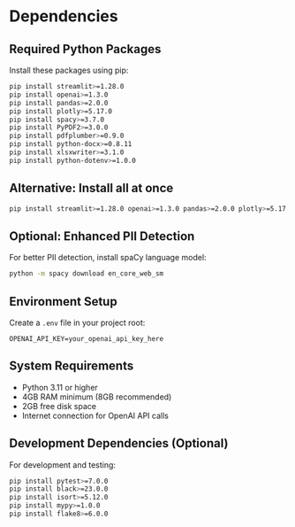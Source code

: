 # Dependencies

## Required Python Packages

Install these packages using pip:

```bash
pip install streamlit>=1.28.0
pip install openai>=1.3.0
pip install pandas>=2.0.0
pip install plotly>=5.17.0
pip install spacy>=3.7.0
pip install PyPDF2>=3.0.0
pip install pdfplumber>=0.9.0
pip install python-docx>=0.8.11
pip install xlsxwriter>=3.1.0
pip install python-dotenv>=1.0.0
```

## Alternative: Install all at once

```bash
pip install streamlit>=1.28.0 openai>=1.3.0 pandas>=2.0.0 plotly>=5.17.0 spacy>=3.7.0 PyPDF2>=3.0.0 pdfplumber>=0.9.0 python-docx>=0.8.11 xlsxwriter>=3.1.0 python-dotenv>=1.0.0
```

## Optional: Enhanced PII Detection

For better PII detection, install spaCy language model:

```bash
python -m spacy download en_core_web_sm
```

## Environment Setup

Create a `.env` file in your project root:

```
OPENAI_API_KEY=your_openai_api_key_here
```

## System Requirements

- Python 3.11 or higher
- 4GB RAM minimum (8GB recommended)
- 2GB free disk space
- Internet connection for OpenAI API calls

## Development Dependencies (Optional)

For development and testing:

```bash
pip install pytest>=7.0.0
pip install black>=23.0.0
pip install isort>=5.12.0
pip install mypy>=1.0.0
pip install flake8>=6.0.0
```